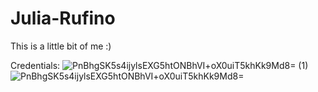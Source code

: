 # Julia-Rufino
This is a little bit of me :)

Credentials:
![PnBhgSK5s4ijylsEXG5htONBhVI+oX0uiT5khKk9Md8= (1)](https://github.com/user-attachments/assets/b4049778-def6-4a4b-a0c7-a5d19a8065df)
![PnBhgSK5s4ijylsEXG5htONBhVI+oX0uiT5khKk9Md8=](https://github.com/user-attachments/assets/a367f0e6-bbb4-4f68-9f2c-de3e82a115b0)
